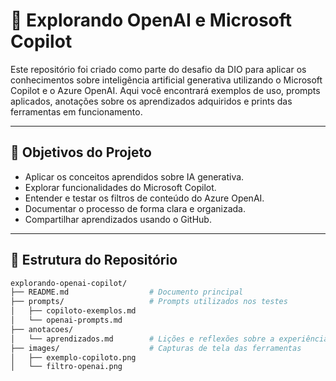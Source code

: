 # 🚀 Explorando OpenAI e Microsoft Copilot

Este repositório foi criado como parte do desafio da DIO para aplicar os conhecimentos sobre inteligência artificial generativa utilizando o Microsoft Copilot e o Azure OpenAI. Aqui você encontrará exemplos de uso, prompts aplicados, anotações sobre os aprendizados adquiridos e prints das ferramentas em funcionamento.

---

## 🎯 Objetivos do Projeto

- Aplicar os conceitos aprendidos sobre IA generativa.
- Explorar funcionalidades do Microsoft Copilot.
- Entender e testar os filtros de conteúdo do Azure OpenAI.
- Documentar o processo de forma clara e organizada.
- Compartilhar aprendizados usando o GitHub.

---

## 📁 Estrutura do Repositório

```bash
explorando-openai-copilot/
├── README.md                  # Documento principal
├── prompts/                   # Prompts utilizados nos testes
│   ├── copiloto-exemplos.md
│   └── openai-prompts.md
├── anotacoes/
│   └── aprendizados.md        # Lições e reflexões sobre a experiência
├── images/                    # Capturas de tela das ferramentas
│   ├── exemplo-copiloto.png
│   └── filtro-openai.png
